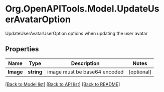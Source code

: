 # Org.OpenAPITools.Model.UpdateUserAvatarOption
UpdateUserAvatarUserOption options when updating the user avatar

## Properties

Name | Type | Description | Notes
------------ | ------------- | ------------- | -------------
**Image** | **string** | image must be base64 encoded | [optional] 

[[Back to Model list]](../README.md#documentation-for-models) [[Back to API list]](../README.md#documentation-for-api-endpoints) [[Back to README]](../README.md)

